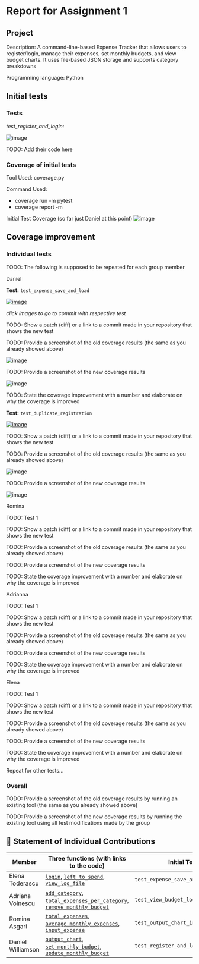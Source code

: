 # Report for Assignment 1

## Project

Description: A command-line-based Expense Tracker that allows users to register/login, manage their expenses, set monthly budgets, and view budget charts. It uses file-based JSON storage and supports category breakdowns

Programming language: Python

## Initial tests

### Tests

*test_register_and_login:*

![image](https://github.com/user-attachments/assets/77c033c7-edd9-4eeb-b3bc-178e41187efe)

TODO: Add their code here

### Coverage of initial tests

Tool Used: coverage.py

Command Used:

- coverage run -m pytest
- coverage report -m

Initial Test Coverage (so far just Daniel at this point)
![image](https://github.com/user-attachments/assets/19d39f32-20af-44b5-95e8-d812e2613c8c)

## Coverage improvement

### Individual tests

TODO: The following is supposed to be repeated for each group member

Daniel

**Test:** `test_expense_save_and_load`

[![image](https://github.com/user-attachments/assets/67baca08-8f86-4616-843f-b3bc201c8e5a)](https://github.com/DanWilProgrammer/SEP-Assignment1-Group25/commit/2d1be7ca42bad5cb70354ca21d37f16535fd2fbd)

*click images to go to commit with respective test*

TODO: Show a patch (diff) or a link to a commit made in your repository that shows the new test

TODO: Provide a screenshot of the old coverage results (the same as you already showed above)

![image](https://github.com/user-attachments/assets/19d39f32-20af-44b5-95e8-d812e2613c8c)

TODO: Provide a screenshot of the new coverage results

![image](https://github.com/user-attachments/assets/49940e0e-f703-413e-b253-952ea8066b16)

TODO: State the coverage improvement with a number and elaborate on why the coverage is improved

**Test:** `test_duplicate_registration`

[![image](https://github.com/user-attachments/assets/3d518a1f-26fc-4d57-80a1-2f3c3368e048)](https://github.com/DanWilProgrammer/SEP-Assignment1-Group25/commit/310f2e4b5f1e2307fbb7f15bf045fdff80ea102d)

TODO: Show a patch (diff) or a link to a commit made in your repository that shows the new test

TODO: Provide a screenshot of the old coverage results (the same as you already showed above)

![image](https://github.com/user-attachments/assets/19d39f32-20af-44b5-95e8-d812e2613c8c)

TODO: Provide a screenshot of the new coverage results

![image](https://github.com/user-attachments/assets/0415d82b-af1d-4939-b008-34e1ce518e7f)

Romina

TODO: Test 1

TODO: Show a patch (diff) or a link to a commit made in your repository that shows the new test

TODO: Provide a screenshot of the old coverage results (the same as you already showed above)

TODO: Provide a screenshot of the new coverage results

TODO: State the coverage improvement with a number and elaborate on why the coverage is improved

Adrianna

TODO: Test 1

TODO: Show a patch (diff) or a link to a commit made in your repository that shows the new test

TODO: Provide a screenshot of the old coverage results (the same as you already showed above)

TODO: Provide a screenshot of the new coverage results

TODO: State the coverage improvement with a number and elaborate on why the coverage is improved

Elena

TODO: Test 1

TODO: Show a patch (diff) or a link to a commit made in your repository that shows the new test

TODO: Provide a screenshot of the old coverage results (the same as you already showed above)

TODO: Provide a screenshot of the new coverage results

TODO: State the coverage improvement with a number and elaborate on why the coverage is improved

Repeat for other tests...

### Overall

TODO: Provide a screenshot of the old coverage results by running an existing tool (the same as you already showed above)

TODO: Provide a screenshot of the new coverage results by running the existing tool using all test modifications made by the group

## 👥 Statement of Individual Contributions

| Member              | Three functions (with links to the code)                                                                                                                                             | Initial Test                        | Other Tests                                            |
|---------------------|----------------------------------------------------------------------------------------------------------------------------------------------------------------------------------------|-------------------------------------|--------------------------------------------------------|
| Elena Toderascu     | [`login`](src/main.py#L82), [`left_to_spend`](src/monthly_budget.py#L12), [`view_log_file`](src/monthly_budget.py#L76)                                                                          | `test_expense_save_and_load`        | `test_view_expenses_no_user`, `test_add_expense_flow` |
| Adriana Voinescu    | [`add_category`](src/monthly_budget.py#L142), [`total_expenses_per_category`](src/expense.py#L69), [`remove_monthly_budget`](src/monthly_budget.py#L132)                    | `test_view_budget_log_file`         | `test_remove_budget`, `test_update_budget_negative`   |
| Romina Asgari       | [`total_expenses`](src/expense.py#L48), [`average_monthly_expenses`](src/expense.py#L53), [`input_expense`](src/main.py#L100)                                                | `test_output_chart_invalid_choice`  | `test_add_duplicate_category`, `test_chart_missing_user` |
| Daniel Williamson   | [`output_chart`](src/monthly_budget.py#L159), [`set_monthly_budget`](src/monthly_budget.py#L98), [`update_monthly_budget`](src/monthly_budget.py#L118)                                                                                         | `test_register_and_login`           | `test_duplicate_registration`, `test_login_fail_case`  |
